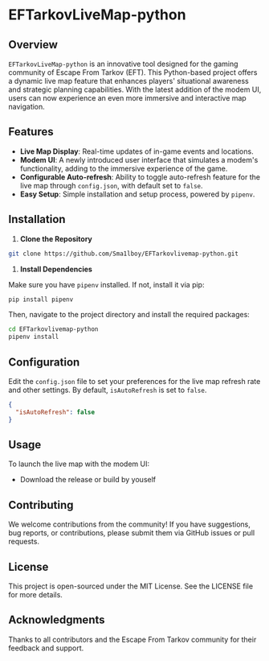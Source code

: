 # EFTarkovLiveMap-python

## Overview

`EFTarkovLiveMap-python` is an innovative tool designed for the gaming community of Escape From Tarkov (EFT). This Python-based project offers a dynamic live map feature that enhances players' situational awareness and strategic planning capabilities. With the latest addition of the modem UI, users can now experience an even more immersive and interactive map navigation.

## Features

- **Live Map Display**: Real-time updates of in-game events and locations.
- **Modem UI**: A newly introduced user interface that simulates a modem's functionality, adding to the immersive experience of the game.
- **Configurable Auto-refresh**: Ability to toggle auto-refresh feature for the live map through `config.json`, with default set to `false`.
- **Easy Setup**: Simple installation and setup process, powered by `pipenv`.

## Installation

1. **Clone the Repository**

```bash
git clone https://github.com/Sma1lboy/EFTarkovlivemap-python.git
```

1. **Install Dependencies**

Make sure you have `pipenv` installed. If not, install it via pip:

```bash
pip install pipenv
```

Then, navigate to the project directory and install the required packages:

```bash
cd EFTarkovlivemap-python
pipenv install
```

## Configuration

Edit the `config.json` file to set your preferences for the live map refresh rate and other settings. By default, `isAutoRefresh` is set to `false`.

```json
{
  "isAutoRefresh": false
}
```

## Usage

To launch the live map with the modem UI:

- Download the release or build by youself



## Contributing

We welcome contributions from the community! If you have suggestions, bug reports, or contributions, please submit them via GitHub issues or pull requests.

## License

This project is open-sourced under the MIT License. See the LICENSE file for more details.

## Acknowledgments

Thanks to all contributors and the Escape From Tarkov community for their feedback and support.